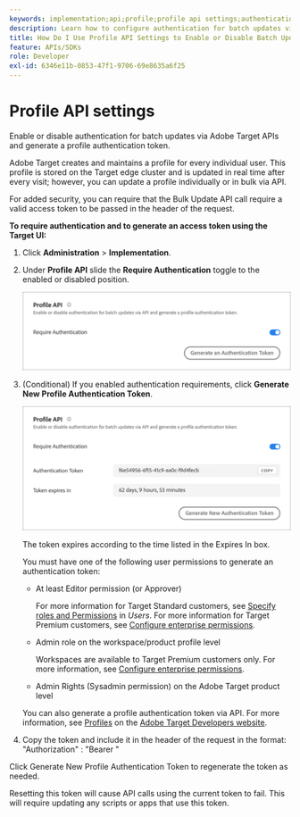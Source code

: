 ```yaml
---
keywords: implementation;api;profile;profile api settings;authentication token
description: Learn how to configure authentication for batch updates via Adobe Target APIs and generate a profile authentication token.
title: How Do I Use Profile API Settings to Enable or Disable Batch Updates?
feature: APIs/SDKs
role: Developer
exl-id: 6346e11b-0853-47f1-9706-69e8635a6f25
---
```

# Profile API settings

Enable or disable authentication for batch updates via Adobe Target APIs and generate a profile authentication token.

Adobe Target creates and maintains a profile for every individual user. This profile is stored on the Target edge cluster and is updated in real time after every visit; however, you can update a profile individually or in bulk via API.

For added security, you can require that the Bulk Update API call require a valid access token to be passed in the header of the request.

**To require authentication and to generate an access token using the Target UI:**

1. Click **Administration** > **Implementation**. 
1. Under **Profile API** slide the **Require Authentication** toggle to the enabled or disabled position.

   ![alt image](assets/profile_api_settings.png)

1. (Conditional) If you enabled authentication requirements, click **Generate New Profile Authentication Token**.

   ![alt image](assets/profile_api_settings_2.png)

   The token expires according to the time listed in the Expires In box.

   You must have one of the following user permissions to generate an authentication token:

   * At least Editor permission (or Approver)

     For more information for Target Standard customers, see [Specify roles and Permissions](/help/main/administrating-target/c-user-management/c-user-management/user-management.md#roles-permissions) in *Users*. For more information for Target Premium customers, see [Configure enterprise permissions](/help/main/administrating-target/c-user-management/property-channel/properties-overview.md).

   * Admin role on the workspace/product profile level

     Workspaces are available to Target Premium customers only. For more information, see [Configure enterprise permissions](/help/main/administrating-target/c-user-management/property-channel/properties-overview.md).

   * Admin Rights (Sysadmin permission) on the Adobe Target product level

   <InlineAlert variant="info" slots="text"/>

   You can also generate a profile authentication token via API. For more information, see [Profiles](https://developers.adobetarget.com/api/#profiles) on the [Adobe Target Developers website](https://developers.adobetarget.com/).

1. Copy the token and include it in the header of the request in the format: "Authorization" : "Bearer "

Click Generate New Profile Authentication Token to regenerate the token as needed.

<InlineAlert variant="warning" slots="text"/>

Resetting this token will cause API calls using the current token to fail. This will require updating any scripts or apps that use this token.
